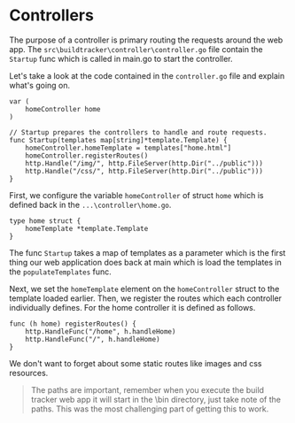 # Controllers
The purpose of a controller is primary routing the requests around the web app.  The `src\buildtracker\controller\controller.go` file contain the `Startup` func which is called in main.go to start the controller.  

Let's take a look at the code contained in the `controller.go` file and explain what's going on.

```
var (
	homeController home
)

// Startup prepares the controllers to handle and route requests.
func Startup(templates map[string]*template.Template) {
	homeController.homeTemplate = templates["home.html"]
	homeController.registerRoutes()
	http.Handle("/img/", http.FileServer(http.Dir("../public")))
	http.Handle("/css/", http.FileServer(http.Dir("../public")))
}
```
First, we configure the variable `homeController` of struct `home` which is defined back in the `...\controller\home.go`.
```
type home struct {
	homeTemplate *template.Template
}
```
The func `Startup` takes a map of templates as a parameter which is the first thing our web application does back at main which is load the templates in the `populateTemplates` func.  

Next, we set the `homeTemplate` element on the `homeController` struct to the template loaded earlier.  Then, we register the routes which each controller individually defines.  For the home controller it is defined as follows.
```
func (h home) registerRoutes() {
	http.HandleFunc("/home", h.handleHome)
	http.HandleFunc("/", h.handleHome)
}
```
We don't want to forget about some static routes like images and css resources.  

> The paths are important, remember when you execute the build tracker web app it will start in the \bin directory, just take note of the paths.  This was the most challenging part of getting this to work.  
